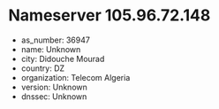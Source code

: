 # Nameserver 105.96.72.148

* as_number: 36947
* name: Unknown
* city: Didouche Mourad
* country: DZ
* organization: Telecom Algeria
* version: Unknown
* dnssec: Unknown
